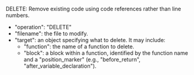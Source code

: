 DELETE: Remove existing code using code references rather than line numbers.
   - "operation": "DELETE"
   - "filename": the file to modify.
   - "target": an object specifying what to delete. It may include:
       - "function": the name of a function to delete.
       - "block": a block within a function, identified by the function name and a "position_marker" (e.g., "before_return", "after_variable_declaration").
